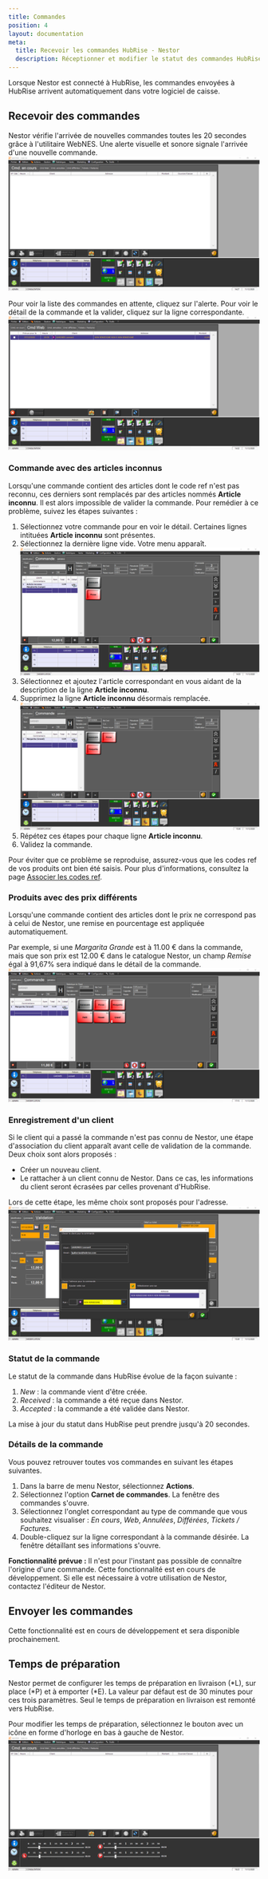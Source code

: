 ```yaml
---
title: Commandes
position: 4
layout: documentation
meta:
  title: Recevoir les commandes HubRise - Nestor
  description: Réceptionner et modifier le statut des commandes HubRise reçues dans Nestor.
---
```


Lorsque Nestor est connecté à HubRise, les commandes envoyées à HubRise arrivent automatiquement dans votre logiciel de caisse.

## Recevoir des commandes

Nestor vérifie l'arrivée de nouvelles commandes toutes les 20 secondes grâce à l'utilitaire WebNES. Une alerte visuelle et sonore signale l'arrivée d'une nouvelle commande.
   ![Commandes - Alerte commande web](../images/012-fr-nestor-alerte-commande.png)

Pour voir la liste des commandes en attente, cliquez sur l'alerte. Pour voir le détail de la commande et la valider, cliquez sur la ligne correspondante.
   ![Commandes - Commandes web](../images/013-fr-nestor-commandes-web.png)

### Commande avec des articles inconnus

Lorsqu'une commande contient des articles dont le code ref n'est pas reconnu, ces derniers sont remplacés par des articles nommés **Article inconnu**. Il est alors impossible de valider la commande. Pour remédier à ce problème, suivez les étapes suivantes :
1. Sélectionnez votre commande pour en voir le détail. Certaines lignes intituées **Article inconnu** sont présentes.
1. Sélectionnez la dernière ligne vide. Votre menu apparaît.
   ![Commandes - Article inconnu](../images/014-fr-nestor-commande-article-inconnu.png)
1. Sélectionnez et ajoutez l'article correspondant en vous aidant de la description de la ligne **Article inconnu**.
1. Supprimez la ligne **Article inconnu** désormais remplacée.
   ![Commandes - Commande sans article inconnu](../images/015-fr-nestor-commande-validable.png)
1. Répétez ces étapes pour chaque ligne **Article inconnu**.
1. Validez la commande.

Pour éviter que ce problème se reproduise, assurez-vous que les codes ref de vos produits ont bien été saisis. Pour plus d'informations, consultez la page [Associer les codes ref](/apps/nestor/associer-codes-ref).

### Produits avec des prix différents

Lorsqu'une commande contient des articles dont le prix ne correspond pas à celui de Nestor, une remise en pourcentage est appliquée automatiquement.

Par exemple, si une *Margarita Grande* est à 11.00 € dans la commande, mais que son prix est 12.00 € dans le catalogue Nestor, un champ *Remise* égal à 91,67% sera indiqué dans le détail de la commande.
   ![Commandes - Produit avec remise](../images/018-fr-nestor-remise.png)

### Enregistrement d'un client

Si le client qui a passé la commande n'est pas connu de Nestor, une étape d'association du client apparaît avant celle de validation de la commande. Deux choix sont alors proposés :
- Créer un nouveau client.
- Le rattacher à un client connu de Nestor. Dans ce cas, les informations du client seront écrasées par celles provenant d'HubRise.

Lors de cette étape, les même choix sont proposés pour l'adresse.
   ![Commandes - Associer client et adresse](../images/016-fr-nestor-associer-client-adresse.png)

### Statut de la commande

Le statut de la commande dans HubRise évolue de la façon suivante :
1. *New* : la commande vient d'être créée.
1. *Received* : la commande a été reçue dans Nestor.
1. *Accepted* : la commande a été validée dans Nestor.

La mise à jour du statut dans HubRise peut prendre jusqu'à 20 secondes.

### Détails de la commande

Vous pouvez retrouver toutes vos commandes en suivant les étapes suivantes.
1. Dans la barre de menu Nestor, sélectionnez **Actions**.
1. Sélectionnez l'option **Carnet de commandes**. La fenêtre des commandes s'ouvre.
1. Sélectionnez l'onglet correspondant au type de commande que vous souhaitez visualiser : *En cours*, *Web*, *Annulées*, *Différées*, *Tickets / Factures*.
1. Double-cliquez sur la ligne correspondant à la commande désirée. La fenêtre détaillant ses informations s'ouvre.

**Fonctionnalité prévue :** Il n'est pour l'instant pas possible de connaître l'origine d'une commande. Cette fonctionnalité est en cours de développement. Si elle est nécessaire à votre utilisation de Nestor, contactez l'éditeur de Nestor.

## Envoyer les commandes

Cette fonctionnalité est en cours de développement et sera disponible prochainement.

## Temps de préparation

Nestor permet de configurer les temps de préparation en livraison (*L), sur place (*P) et à emporter (*E). La valeur par défaut est de 30 minutes pour ces trois paramètres. Seul le temps de préparation en livraison est remonté vers HubRise.

Pour modifier les temps de préparation, sélectionnez le bouton avec un icône en forme d'horloge en bas à gauche de Nestor.
![Commandes - Configurer temps de préparation](../images/017-fr-nestor-configurer-temps.png)
